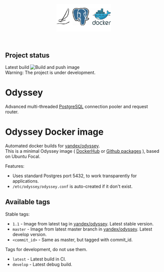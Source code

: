 <p align="center">
	<img src="logo.png" width="35%" height="35%" /><br>
</p>
<br>

Project status
--------------

Latest build ![Build and push image](https://github.com/kksudo/odyssey-docker/workflows/Build%20and%20push%20image/badge.svg)    
Warning: The project is under development.


# Odyssey
Advanced multi-threaded [PostgreSQL](https://www.postgresql.org/) connection pooler and request router.

Odyssey Docker image
======================

Automated docker builds for [yandex/odyssey](https://github.com/yandex/odyssey).   
This is a minimal Odyssey image ( [DockerHub](https://hub.docker.com/r/kksudo/odyssey-docker) or [Github packages](https://github.com/kksudo/odyssey-docker/packages/) ), based on Ubuntu Focal.

Features:

* Uses standard Postgres port 5432, to work transparently for applications.    
* `/etc/odyssey/odyssey.conf` is auto-created if it don't exist.    


Available tags
--------------

Stable tags:

- `1.1` - Image from latest tag in [yandex/odyssey](https://github.com/yandex/odyssey). Latest stable version.
- `master` - Image from latest master branch in [yandex/odyssey](https://github.com/yandex/odyssey). Latest develop version.
- `<commit_id>` - Same as master, but tagged with commit_id.

Tags for development, do not use them.

- `latest` - Latest build in CI.
- `develop` - Latest debug build.   
